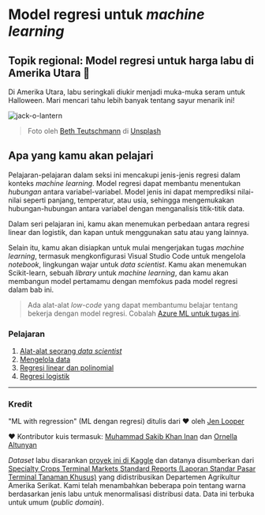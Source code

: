 # Model regresi untuk *machine learning*
## Topik regional: Model regresi untuk harga labu di Amerika Utara 🎃

Di Amerika Utara, labu seringkali diukir menjadi muka-muka seram untuk Halloween. Mari mencari tahu lebih banyak tentang sayur menarik ini!

![jack-o-lantern](./images/jack-o-lanterns.jpg)
> Foto oleh <a href="https://unsplash.com/@teutschmann?utm_source=unsplash&utm_medium=referral&utm_content=creditCopyText">Beth Teutschmann</a> di <a href="https://unsplash.com/s/photos/jack-o-lanterns?utm_source=unsplash&utm_medium=referral&utm_content=creditCopyText">Unsplash</a>
  
## Apa yang kamu akan pelajari

Pelajaran-pelajaran dalam seksi ini mencakupi jenis-jenis regresi dalam konteks *machine learning*. Model regresi dapat membantu menentukan _hubungan_ antara variabel-variabel. Model jenis ini dapat memprediksi nilai-nilai seperti panjang, temperatur, atau usia, sehingga mengemukakan hubungan-hubungan antara variabel dengan menganalisis titik-titik data.

Dalam seri pelajaran ini, kamu akan menemukan perbedaan antara regresi linear dan logistik, dan kapan untuk menggunakan satu atau yang lainnya.

Selain itu, kamu akan disiapkan untuk mulai mengerjakan tugas *machine learning*, termasuk mengkonfigurasi Visual Studio Code untuk mengelola *notebook*, lingkungan wajar untuk *data scientist*. Kamu akan menemukan Scikit-learn, sebuah *library* untuk *machine learning*, dan kamu akan membangun model pertamamu dengan memfokus pada model regresi dalam bab ini.

> Ada alat-alat *low-code* yang dapat membantumu belajar tentang bekerja dengan model regresi. Cobalah [Azure ML untuk tugas ini](https://docs.microsoft.com/learn/modules/create-regression-model-azure-machine-learning-designer/?WT.mc_id=academic-15963-cxa).

### Pelajaran

1. [Alat-alat seorang *data scientist*](1-Tools/README.md)
2. [Mengelola data](2-Data/README.md)
3. [Regresi linear dan polinomial](3-Linear/README.md)
4. [Regresi logistik](4-Logistic/README.md)

---
### Kredit

"ML with regression" (ML dengan regresi) ditulis dari ♥️ oleh [Jen Looper](https://twitter.com/jenlooper)

♥️ Kontributor kuis termasuk: [Muhammad Sakib Khan Inan](https://twitter.com/Sakibinan) dan [Ornella Altunyan](https://twitter.com/ornelladotcom)

*Dataset* labu disarankan [proyek ini di Kaggle](https://www.kaggle.com/usda/a-year-of-pumpkin-prices) dan datanya disumberkan dari [Specialty Crops Terminal Markets Standard Reports (Laporan Standar Pasar Terminal Tanaman Khusus)](https://www.marketnews.usda.gov/mnp/fv-report-config-step1?type=termPrice) yang didistribusikan Departemen Agrikultur Amerika Serikat. Kami telah menambahkan beberapa poin tentang warna berdasarkan jenis labu untuk menormalisasi distribusi data. Data ini terbuka untuk umum (*public domain*).
